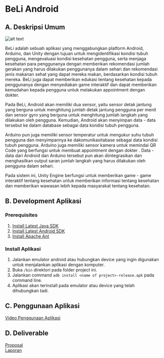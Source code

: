 # BeLi Android

## A. Deskripsi Umum

![alt text](https://drive.google.com/uc?export=view&id=1ji3Jlm3u6425zcdmgUOPzS9C84O6ZYSh)

BeLi adalah sebuah aplikasi yang menggabungkan platform Android, Arduino, dan Unity dengan tujuan untuk mengidentifikasi kondisi tubuh pengguna, mengevaluasi kondisi kesehatan pengguna, serta menjaga kesehatan para penggunanya dengan memberikan rekomendasi jumlah gerakan yang harus dilakukan penggunanya dalam sehari dan rekomendasi jenis makanan sehat yang dapat mereka makan, berdasarkan kondisi tubuh mereka. BeLi juga dapat memberikan edukasi tentang kesehatan kepada penggunanya dengan menyediakan game interaktif dan dapat memberikan kemudahan kepada pengguna untuk melakukan appointment dengan dokter.

Pada BeLi, Android akan memiliki dua sensor, yaitu sensor detak jantung yang berguna untuk menghitung jumlah detak jantung pengguna per menit dan sensor gyro yang berguna untuk menghitung jumlah langkah yang dilakukan oleh pengguna. Kemudian, Android akan menyimpan data - data tersebut ke dalam database sebagai data kondisi tubuh pengguna.

Arduino pun juga memiliki sensor temperatur untuk mengukur suhu tubuh pengguna dan menyimpannya ke dakomunikasitabase sebagai data kondisi tubuh pengguna. Arduino juga memiliki sensor kamera untuk memindai QR Code yang berfungsi untuk membuat appointment dengan dokter . Data - data dari Android dan Arduino tersebut pun akan diintegrasikan dan menghasilkan output saran jumlah langkah yang harus dilakukan oleh pengguna dalam sehari.

Pada sistem ini, Unity Engine berfungsi untuk memberikan game - game interaktif tentang kesehatan untuk memberikan informasi tentang kesehatan dan memberikan wawasan lebih kepada masyarakat tentang kesehatan.

## B. Development Aplikasi

### Prerequisites
1. [Install Latest Java SDK](https://www.oracle.com/technetwork/java/javase/downloads/jdk8-downloads-2133151.html)
2. [Install Latest Android SDK](https://developer.android.com/studio/install)
3. [Install Apache Ant](http://ant.apache.org/)

### Install Aplikasi
1. Jalankan emulator android atau hubungkan device yang ingin digunakan untuk menjalankan aplikasi dengan komputer.
2. Buka `/bin` direktori pada folder project ini.
3. Jalankan command `adb install <name of project>-release.apk` pada command line.
4. Aplikasi akan terinstall pada emulator atau device yang telah dihubungkan tadi.

## C. Penggunaan Aplikasi
[Video Penggunaan Aplikasi](https://www.youtube/com)

## D. Deliverable
[Proposal](https://drive.google.com/file/d/1Y7Ux3YUFwZuOxJE7uHQxdJ02Y3zDQnk1/view?usp=sharing) <br />
[Laporan](https://docs.google.com/document/d/1QJjzUlu202ThwhrDmBorzTN7u4u27Eb1zSuiVLmP--w/edit?usp=sharing) <br />